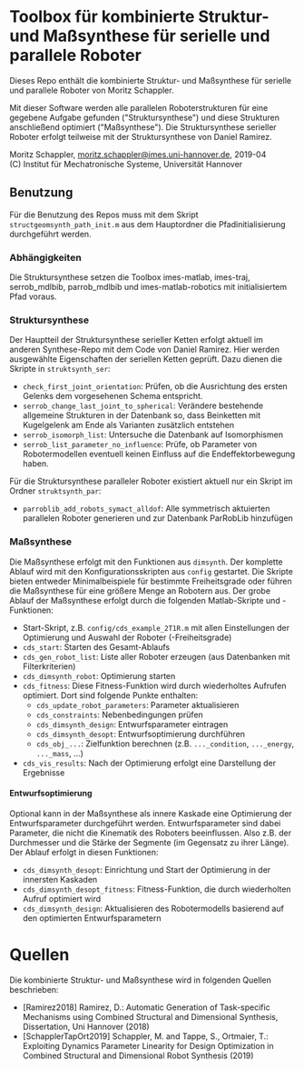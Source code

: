 # Toolbox für kombinierte Struktur- und Maßsynthese für serielle und parallele Roboter

Dieses Repo enthält die kombinierte Struktur- und Maßsynthese für serielle und parallele Roboter von Moritz Schappler.

Mit dieser Software werden alle parallelen Roboterstrukturen für eine gegebene Aufgabe gefunden ("Struktursynthese") und diese Strukturen anschließend optimiert ("Maßsynthese"). Die Struktursynthese serieller Roboter erfolgt teilweise mit der Struktursynthese von Daniel Ramirez.

Moritz Schappler, moritz.schappler@imes.uni-hannover.de, 2019-04  
(C) Institut für Mechatronische Systeme, Universität Hannover

## Benutzung

Für die Benutzung des Repos muss mit dem Skript `structgeomsynth_path_init.m` aus dem Hauptordner die Pfadinitialisierung durchgeführt werden.

### Abhängigkeiten

Die Struktursynthese setzen die Toolbox imes-matlab, imes-traj, serrob_mdlbib, parrob_mdlbib und imes-matlab-robotics mit initialisiertem Pfad voraus.

### Struktursynthese

Der Hauptteil der Struktursynthese serieller Ketten erfolgt aktuell im anderen Synthese-Repo mit dem Code von Daniel Ramirez. Hier werden ausgewählte Eigenschaften der seriellen Ketten geprüft. Dazu dienen die Skripte in `struktsynth_ser`:

* `check_first_joint_orientation`: Prüfen, ob die Ausrichtung des ersten Gelenks dem vorgesehenen Schema entspricht.
* `serrob_change_last_joint_to_spherical`: Verändere bestehende allgemeine Strukturen in der Datenbank so, dass Beinketten mit Kugelgelenk am Ende als Varianten zusätzlich entstehen
* `serrob_isomorph_list`: Untersuche die Datenbank auf Isomorphismen
* `serrob_list_parameter_no_influence`: Prüfe, ob Parameter von Robotermodellen eventuell keinen Einfluss auf die Endeffektorbewegung haben.

Für die Struktursynthese paralleler Roboter existiert aktuell nur ein Skript im Ordner `struktsynth_par`:

* `parroblib_add_robots_symact_alldof`: Alle symmetrisch aktuierten parallelen Roboter generieren und zur Datenbank ParRobLib hinzufügen

### Maßsynthese

Die Maßsynthese erfolgt mit den Funktionen aus `dimsynth`. Der komplette Ablauf wird mit den Konfigurationsskripten aus `config` gestartet. Die Skripte bieten entweder Minimalbeispiele für bestimmte Freiheitsgrade oder führen die Maßsynthese für eine größere Menge an Robotern aus.
Der grobe Ablauf der Maßsynthese erfolgt durch die folgenden Matlab-Skripte und -Funktionen:

 * Start-Skript, z.B. `config/cds_example_2T1R.m` mit allen Einstellungen der Optimierung und Auswahl der Roboter (-Freiheitsgrade)
 * `cds_start`: Starten des Gesamt-Ablaufs
 * `cds_gen_robot_list`: Liste aller Roboter erzeugen (aus Datenbanken mit Filterkriterien)
 * `cds_dimsynth_robot`: Optimierung starten
 * `cds_fitness`: Diese Fitness-Funktion wird durch wiederholtes Aufrufen optimiert. Dort sind folgende Punkte enthalten:
   * `cds_update_robot_parameters`: Parameter aktualisieren
   * `cds_constraints`: Nebenbedingungen prüfen
   * `cds_dimsynth_design`: Entwurfsparameter eintragen
   * `cds_dimsynth_desopt`: Entwurfsoptimierung durchführen
   * `cds_obj_...`: Zielfunktion berechnen (z.B. `..._condition`, `..._energy`, `..._mass`, ...)
 * `cds_vis_results`: Nach der Optimierung erfolgt eine Darstellung der Ergebnisse

#### Entwurfsoptimierung

Optional kann in der Maßsynthese als innere Kaskade eine Optimierung der Entwurfsparameter durchgeführt werden.
Entwurfsparameter sind dabei Parameter, die nicht die Kinematik des Roboters beeinflussen. Also z.B. der Durchmesser und die Stärke der Segmente (im Gegensatz zu ihrer Länge).
Der Ablauf erfolgt in diesen Funktionen:

   * `cds_dimsynth_desopt`: Einrichtung und Start der Optimierung in der innersten Kaskaden
   * `cds_dimsynth_desopt_fitness`: Fitness-Funktion, die durch wiederholten Aufruf optimiert wird
   * `cds_dimsynth_design`: Aktualisieren des Robotermodells basierend auf den optimierten Entwurfsparametern

# Quellen

Die kombinierte Struktur- und Maßsynthese wird in folgenden Quellen beschrieben:

* [Ramirez2018] Ramirez, D.: Automatic Generation of Task-specific Mechanisms using Combined Structural and Dimensional Synthesis, Dissertation, Uni Hannover (2018)
* [SchapplerTapOrt2019] Schappler, M. and Tappe, S., Ortmaier, T.: Exploiting Dynamics Parameter Linearity for Design Optimization in Combined Structural and Dimensional Robot Synthesis (2019)
